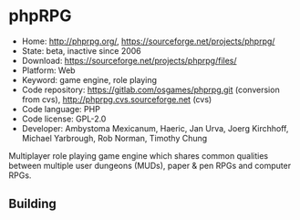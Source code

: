 # phpRPG

- Home: http://phprpg.org/, https://sourceforge.net/projects/phprpg/
- State: beta, inactive since 2006
- Download: https://sourceforge.net/projects/phprpg/files/
- Platform: Web
- Keyword: game engine, role playing
- Code repository: https://gitlab.com/osgames/phprpg.git (conversion from cvs), http://phprpg.cvs.sourceforge.net (cvs)
- Code language: PHP
- Code license: GPL-2.0
- Developer: Ambystoma Mexicanum, Haeric, Jan Urva, Joerg Kirchhoff, Michael Yarbrough, Rob Norman, Timothy Chung

Multiplayer role playing game engine which shares common qualities between multiple user dungeons (MUDs), paper & pen RPGs and computer RPGs.

## Building
